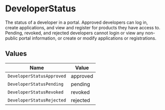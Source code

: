 # DeveloperStatus

The status of a developer in a portal. Approved developers can log in, create applications, and view and register for products they have access to. Pending, revoked, and rejected developers cannot login or view any non-public portal information, or create or modify applications or registrations.


## Values

| Name                      | Value                     |
| ------------------------- | ------------------------- |
| `DeveloperStatusApproved` | approved                  |
| `DeveloperStatusPending`  | pending                   |
| `DeveloperStatusRevoked`  | revoked                   |
| `DeveloperStatusRejected` | rejected                  |